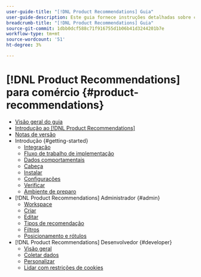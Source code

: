```yaml
---
user-guide-title: "[!DNL Product Recommendations] Guia"
user-guide-description: Este guia fornece instruções detalhadas sobre como usar [!DNL Product Recommendations] do Adobe Commerce.
breadcrumb-title: "[!DNL Product Recommendations] Guia"
source-git-commit: 1dbb0dcf588c71f916755d1b06b41d3244201b7e
workflow-type: tm+mt
source-wordcount: '51'
ht-degree: 3%

---
```


# [!DNL Product Recommendations] para comércio {#product-recommendations}

- [Visão geral do guia](guide-overview.md)
- [Introdução ao [!DNL Product Recommendations]](overview.md)
- [Notas de versão](release-notes.md)
- Introdução {#getting-started}
   - [Integração](onboarding.md)
   - [Fluxo de trabalho de implementação](implementation-workflow.md)
   - [Dados comportamentais](behavioral-data.md)
   - [Cabeça](headless.md)
   - [Instalar](install-configure.md)
   - [Configurações](settings.md)
   - [Verificar](verify.md)
   - [Ambiente de preparo](staging-environment.md)
- [!DNL Product Recommendations] Administrador {#admin}
   - [Workspace](workspace.md)
   - [Criar](create.md)
   - [Editar](edit.md)
   - [Tipos de recomendação](type.md)
   - [Filtros](filters.md)
   - [Posicionamento e rótulos](placement.md)
- [!DNL Product Recommendations] Desenvolvedor {#developer}
   - [Visão geral](development-overview.md)
   - [Coletar dados](events.md)
   - [Personalizar](customize.md)
   - [Lidar com restrições de cookies](setting-cookie.md)
